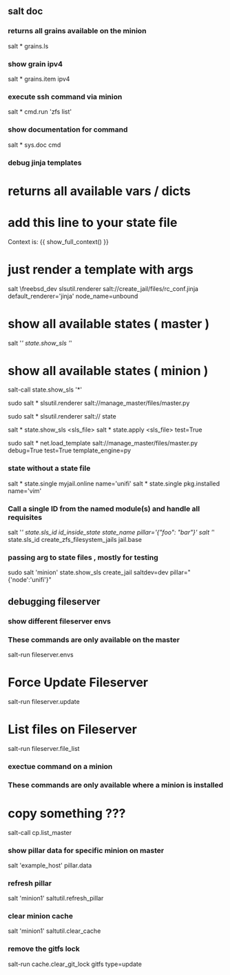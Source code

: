 ## salt doc

### returns all grains available on the minion

salt \* grains.ls

### show grain ipv4

salt \* grains.item ipv4


### execute ssh command via minion

salt \* cmd.run 'zfs list'


### show documentation for command

salt \* sys.doc cmd


### debug jinja templates

# returns all available vars / dicts
# add this line to your state file
Context is: {{ show_full_context() }}


# just render a template with args
salt \freebsd_dev slsutil.renderer salt://create_jail/files/rc_conf.jinja default_renderer='jinja' node_name=unbound

# show all available states ( master )
salt '*' state.show_sls '*'

# show all available states ( minion )
salt-call state.show_sls '*'

sudo salt \* slsutil.renderer salt://manage_master/files/master.py


sudo salt \* slsutil.renderer  salt:// state


salt \* state.show_sls <sls_file>
salt \* state.apply <sls_file> test=True


sudo salt \* net.load_template salt://manage_master/files/master.py \
debug=True test=True template_engine=py


### state without a state file
salt \* state.single myjail.online name='unifi'
salt \* state.single pkg.installed name='vim'

### Call a single ID from the named module(s) and handle all requisites
salt '*' state.sls_id id_inside_state state_name pillar='{"foo": "bar"}'
salt '*' state.sls_id create_zfs_filesystem_jails jail.base

### passing arg to state files , mostly for testing

sudo salt 'minion' state.show_sls create_jail saltdev=dev pillar="{'node':'unifi'}"


## debugging fileserver
### show different fileserver envs
### These commands are only available on the master

salt-run fileserver.envs

# Force Update Fileserver
salt-run fileserver.update

# List files on Fileserver
salt-run fileserver.file_list

### exectue command on a minion
### These commands are only available where a minion is installed

# copy something ???
salt-call cp.list_master

### show pillar data for specific minion on master

salt 'example_host' pillar.data

### refresh pillar

salt 'minion1' saltutil.refresh_pillar

### clear minion cache

salt 'minion1' saltutil.clear_cache

### remove the gitfs lock
salt-run cache.clear_git_lock gitfs type=update

